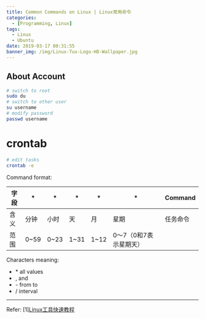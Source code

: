 ```yaml
---
title: Common Commands on Linux | Linux常用命令
categories:
  - [Programming, Linux]
tags:
  - Linux
  - Ubuntu
date: 2019-03-17 00:31:55
banner_img: /img/Linux-Tux-Logo-HD-Wallpaper.jpg
---
```


## About Account

```bash
# switch to root
sudo du
# switch to other user
su username
# modify password
passwd username
```

# crontab

```bash
# edit tasks
crontab -e
```

Command format:

| 字段 | *    | *    | *    | *    | *             | Command |
|----|------|------|------|------|---------------|---------|
| 含义 | 分钟   | 小时   | 天    | 月    | 星期            | 任务命令    |
| 范围 | 0~59 | 0~23 | 1~31 | 1~12 | 0～7（0和7表示星期天） |         |

Characters meaning:
* \* all values
* , and 
* \- from to
* / interval

----

Refer:
[1][Linux工具快速教程](https://linuxtools-rst.readthedocs.io/zh_CN/latest/index.html)